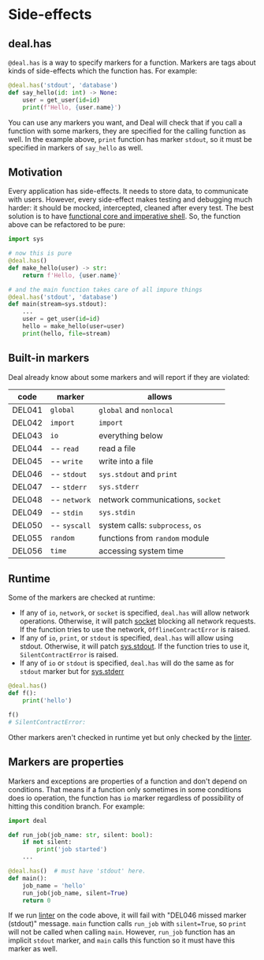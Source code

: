# Side-effects

## deal.has

`@deal.has` is a way to specify markers for a function. Markers are tags about kinds of side-effects which the function has. For example:

```python run
@deal.has('stdout', 'database')
def say_hello(id: int) -> None:
    user = get_user(id=id)
    print(f'Hello, {user.name}')
```

You can use any markers you want, and Deal will check that if you call a function with some markers, they are specified for the calling function as well. In the example above, `print` function has marker `stdout`, so it must be specified in markers of `say_hello` as well.

## Motivation

Every application has side-effects. It needs to store data, to communicate with users. However, every side-effect makes testing and debugging much harder: it should be mocked, intercepted, cleaned after every test. The best solution is to have [functional core and imperative shell](https://www.destroyallsoftware.com/screencasts/catalog/functional-core-imperative-shell). So, the function above can be refactored to be pure:

```python run
import sys

# now this is pure
@deal.has()
def make_hello(user) -> str:
    return f'Hello, {user.name}'

# and the main function takes care of all impure things
@deal.has('stdout', 'database')
def main(stream=sys.stdout):
    ...
    user = get_user(id=id)
    hello = make_hello(user=user)
    print(hello, file=stream)
```

## Built-in markers

Deal already know about some markers and will report if they are violated:

| code    | marker       | allows                           |
| ------- | ------------ | -------------------------------- |
| DEL041  | `global`     | `global` and `nonlocal`          |
| DEL042  | `import`     | `import`                         |
| DEL043  | `io`         | everything below                 |
| DEL044  | -- `read`    | read a file                      |
| DEL045  | -- `write`   | write into a file                |
| DEL046  | -- `stdout`  | `sys.stdout` and `print`         |
| DEL047  | -- `stderr`  | `sys.stderr`                     |
| DEL048  | -- `network` | network communications, `socket` |
| DEL049  | -- `stdin`   | `sys.stdin`                      |
| DEL050  | -- `syscall` | system calls: `subprocess`, `os` |
| DEL055  | `random`     | functions from `random` module   |
| DEL056  | `time`       | accessing system time            |

## Runtime

Some of the markers are checked at runtime:

+ If any of `io`, `network`, or `socket` is specified, `deal.has` will allow network operations. Otherwise, it will patch [socket](https://docs.python.org/3/library/socket.html) blocking all network requests. If the function tries to use the network, `OfflineContractError` is raised.
+ If any of `io`, `print`, or `stdout` is specified, `deal.has` will allow using stdout. Otherwise, it will patch [sys.stdout](https://docs.python.org/3/library/sys.html#sys.stdout). If the function tries to use it, `SilentContractError` is raised.
+ If any of `io` or `stdout` is specified, `deal.has` will do the same as for `stdout` marker but for [sys.stderr](https://docs.python.org/3/library/sys.html#sys.stderr)

```python
@deal.has()
def f():
    print('hello')

f()
# SilentContractError:
```

Other markers aren't checked in runtime yet but only checked by the [linter](linter).

## Markers are properties

Markers and exceptions are properties of a function and don't depend on conditions. That means if a function only sometimes in some conditions does io operation, the function has `io` marker regardless of possibility of hitting this condition branch. For example:

```python run
import deal

def run_job(job_name: str, silent: bool):
    if not silent:
        print('job started')
    ...

@deal.has()  # must have 'stdout' here.
def main():
    job_name = 'hello'
    run_job(job_name, silent=True)
    return 0
```

If we run [linter](linter) on the code above, it will fail with "DEL046 missed marker (stdout)" message. `main` function calls `run_job` with `silent=True`, so `print` will not be called when calling `main`. However, `run_job` function has an implicit `stdout` marker, and `main` calls this function so it must have this marker as well.
